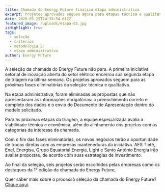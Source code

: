 ```yaml
---
title: Chamada do Energy Future finaliza etapa administrativa
excerpt: Projetos aprovados seguem agora para etapas técnica e qualitativa
date: 2020-03-25T14:38:54.612Z
featured_image: /uploads/etapa-03.jpg
isHighlight: true
tags:
  - seleção
  - critérios
  - metodologia EF
  - etapa administrativa
author: Energy Future
---
```

A seleção da chamada do Energy Future não para. A primeira iniciativa setorial de inovação aberta do setor elétrico encerrou sua segunda etapa de triagem na última semana. Os projetos aprovados seguem para as próximas fases eliminatórias da seleção: técnica e qualitativa.

Na etapa administrativa, foram eliminadas as propostas que não apresentaram as informações obrigatórias: o preenchimento correto e completo dos dados e o envio do Documento de  Apresentação dentro do modelo solicitado. 

Para as próximas etapas da triagem, a equipe especializada avalia a viabilidade técnica e econômica, além do alinhamento dos projetos com as categorias de interesse da chamada. 

Com o fim das fases eliminatórias, os novos negócios terão a oportunidade de trocas diretas com as empresas mantenedoras da iniciativa. AES Tietê, Enel, Energisa, Grupo Equatorial Energia, Light e Santo Antônio Energia irão avaliar propostas, de acordo com suas estratégias de investimento. 

Ao final da seleção, seis projetos serão escolhidos pelas empresas como os destaques da 1° edição da chamada do Energy Future,

Quer saber mais sobre o processo seleção da chamada do Energy Future? [Clique aqui](https://www.energyfuture.com.br/tag/sele%C3%A7%C3%A3o/).